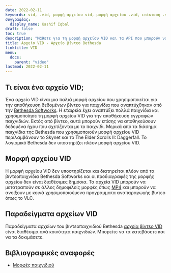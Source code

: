 ```yaml
---
date: 2022-02-11
keywords: vid, .vid, μορφή αρχείου vid, μορφή αρχείου .vid, επέκταση .vid, επέκταση vid, μορφή βίντεο vid, αρχεία vid dvd
συγγραφέας:
  display_name: Kashif Iqbal
draft: false
toc: true
description: "Μάθετε για τη μορφή αρχείου VID και τα API που μπορούν να δημιουργήσουν και να ανοίξουν αρχεία VID."
title: Αρχείο VID - Αρχείο βίντεο Bethesda
linktitle: VID
menu:
  docs:
    parent: "video"
lastmod: 2022-02-11
---
```


## Τι είναι ένα αρχείο VID; ##

Ένα αρχείο VID είναι μια παλιά μορφή αρχείου που χρησιμοποιείται για την αποθήκευση δεδομένων βίντεο για παιχνίδια που αναπτύχθηκαν από την [Bethesda Softworks](https://bethesda.net/en/dashboard). Η εταιρεία έχει αναπτύξει πολλά παιχνίδια και χρησιμοποίησε τη μορφή αρχείου VID για την αποθήκευση εγγραφών παιχνιδιών. Εκτός από βίντεο, αυτά μπορούν επίσης να αποθηκεύσουν δεδομένα ήχου που σχετίζονται με το παιχνίδι. Μερικά από τα διάσημα παιχνίδια της Bethesda που χρησιμοποιούν μορφή αρχείου VID περιλαμβάνουν το Skynet και το The Elder Scrolls II: Daggerfall. Το λογισμικό Bethesda δεν υποστηρίζει πλέον μορφή αρχείου VID.

## Μορφή αρχείου VID

Η μορφή αρχείου VID δεν υποστηρίζεται και διατηρείται πλέον από τα βιντεοπαιχνίδια Bethesda Softworks και οι προδιαγραφές της μορφής αρχείου δεν είναι διαθέσιμες δημόσια. Τα αρχεία VID μπορούν να μετατραπούν σε άλλες δημοφιλείς μορφές όπως [MP4](/el/video/mp4/) και μπορούν να ανοίξουν με κοινά χρησιμοποιούμενα προγράμματα αναπαραγωγής βίντεο όπως το VLC.

## Παραδείγματα αρχείων VID

Παραδείγματα αρχείων του βιντεοπαιχνιδιού Bethesda [αρχεία βίντεο VID](http://samples.mplayerhq.hu/game-formats/bethsoft-vid/) είναι διαθέσιμα ανά κοινότητα παιχνιδιών. Μπορείτε να τα κατεβάσετε και να τα δοκιμάσετε.

## Βιβλιογραφικές αναφορές ##

- [Μορφές παιχνιδιού](http://samples.mplayerhq.hu/game-formats/bethsoft-vid/)

